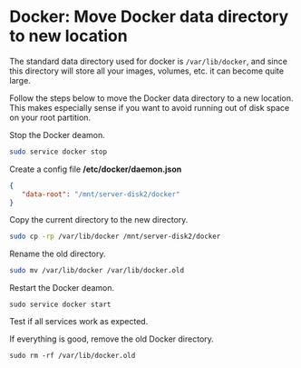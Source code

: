 # Docker: Move Docker data directory to new location

The standard data directory used for docker is `/var/lib/docker`, and since this directory will store all your images, volumes, etc. it can become quite large.

Follow the steps below to move the Docker data directory to a new location. This makes especially sense if you want to avoid running out of disk space on your root partition.

Stop the Docker deamon.

```bash
sudo service docker stop
```

Create a config file **/etc/docker/daemon.json**

```json
{ 
   "data-root": "/mnt/server-disk2/docker" 
}
```

Copy the current directory to the new directory.

```bash
sudo cp -rp /var/lib/docker /mnt/server-disk2/docker
```

Rename the old directory.

```bash
sudo mv /var/lib/docker /var/lib/docker.old
```

Restart the Docker deamon.

```
sudo service docker start
```

Test if all services work as expected.

If everything is good, remove the old Docker directory.

```
sudo rm -rf /var/lib/docker.old
```